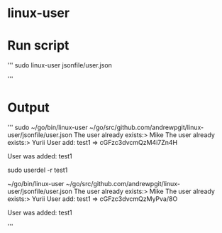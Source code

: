 # linux-user

# Run script

'''
sudo  linux-user jsonfile/user.json

'''

# Output

'''
sudo ~/go/bin/linux-user ~/go/src/github.com/andrewpgit/linux-user/jsonfile/user.json
The user already exists:> Mike
The user already exists:> Yurii
User add: test1 => cGFzc3dvcmQzM4i7Zn4H

User was added: test1

sudo userdel -r test1

~/go/bin/linux-user ~/go/src/github.com/andrewpgit/linux-user/jsonfile/user.json
The user already exists:> Mike
The user already exists:> Yurii
User add: test1 => cGFzc3dvcmQzMyPva/8O

User was added: test1

'''
